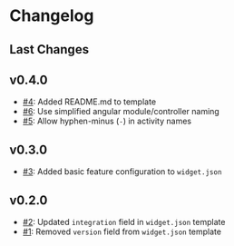 # Changelog

## Last Changes


## v0.4.0

- [#4](https://github.com/LaxarJS/grunt-init-laxar-activity/issues/4): Added README.md to template
- [#6](https://github.com/LaxarJS/grunt-init-laxar-activity/issues/6): Use simplified angular module/controller naming
- [#5](https://github.com/LaxarJS/grunt-init-laxar-activity/issues/5): Allow hyphen-minus (`-`) in activity names


## v0.3.0

- [#3](https://github.com/LaxarJS/grunt-init-laxar-activity/issues/3): Added basic feature configuration to `widget.json`


## v0.2.0

- [#2](https://github.com/LaxarJS/grunt-init-laxar-activity/issues/2): Updated `integration` field in `widget.json` template
- [#1](https://github.com/LaxarJS/grunt-init-laxar-activity/issues/1): Removed `version` field from `widget.json` template

